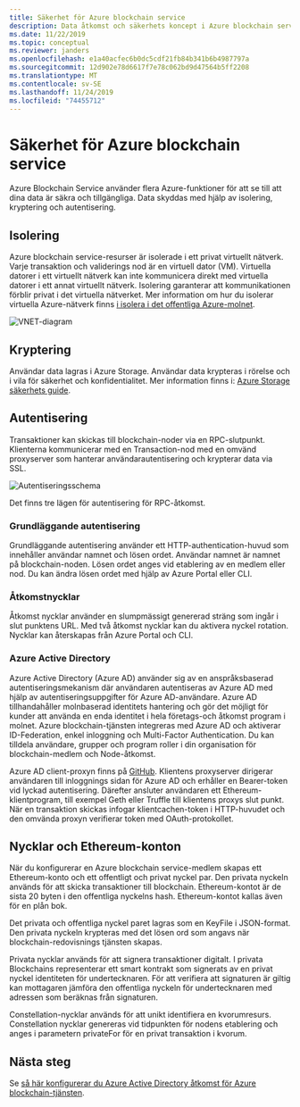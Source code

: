 ```yaml
---
title: Säkerhet för Azure blockchain service
description: Data åtkomst och säkerhets koncept i Azure blockchain service
ms.date: 11/22/2019
ms.topic: conceptual
ms.reviewer: janders
ms.openlocfilehash: e1a40acfec6b0dc5cdf21fb84b341b6b4987797a
ms.sourcegitcommit: 12d902e78d6617f7e78c062bd9d47564b5ff2208
ms.translationtype: MT
ms.contentlocale: sv-SE
ms.lasthandoff: 11/24/2019
ms.locfileid: "74455712"
---
```

# <a name="azure-blockchain-service-security"></a>Säkerhet för Azure blockchain service

Azure Blockchain Service använder flera Azure-funktioner för att se till att dina data är säkra och tillgängliga. Data skyddas med hjälp av isolering, kryptering och autentisering.

## <a name="isolation"></a>Isolering

Azure blockchain service-resurser är isolerade i ett privat virtuellt nätverk. Varje transaktion och validerings nod är en virtuell dator (VM). Virtuella datorer i ett virtuellt nätverk kan inte kommunicera direkt med virtuella datorer i ett annat virtuellt nätverk. Isolering garanterar att kommunikationen förblir privat i det virtuella nätverket. Mer information om hur du isolerar virtuella Azure-nätverk finns [i isolera i det offentliga Azure-molnet](../../security/fundamentals/isolation-choices.md#networking-isolation).

![VNET-diagram](./media/data-security/vnet.png)

## <a name="encryption"></a>Kryptering

Användar data lagras i Azure Storage. Användar data krypteras i rörelse och i vila för säkerhet och konfidentialitet. Mer information finns i: [Azure Storage säkerhets guide](../../storage/common/storage-security-guide.md).

## <a name="authentication"></a>Autentisering

Transaktioner kan skickas till blockchain-noder via en RPC-slutpunkt. Klienterna kommunicerar med en Transaction-nod med en omvänd proxyserver som hanterar användarautentisering och krypterar data via SSL.

![Autentiseringsschema](./media/data-security/authentication.png)

Det finns tre lägen för autentisering för RPC-åtkomst.

### <a name="basic-authentication"></a>Grundläggande autentisering

Grundläggande autentisering använder ett HTTP-authentication-huvud som innehåller användar namnet och lösen ordet. Användar namnet är namnet på blockchain-noden. Lösen ordet anges vid etablering av en medlem eller nod. Du kan ändra lösen ordet med hjälp av Azure Portal eller CLI.

### <a name="access-keys"></a>Åtkomstnycklar

Åtkomst nycklar använder en slumpmässigt genererad sträng som ingår i slut punktens URL. Med två åtkomst nycklar kan du aktivera nyckel rotation. Nycklar kan återskapas från Azure Portal och CLI.

### <a name="azure-active-directory"></a>Azure Active Directory

Azure Active Directory (Azure AD) använder sig av en anspråksbaserad autentiseringsmekanism där användaren autentiseras av Azure AD med hjälp av autentiseringsuppgifter för Azure AD-användare. Azure AD tillhandahåller molnbaserad identitets hantering och gör det möjligt för kunder att använda en enda identitet i hela företags-och åtkomst program i molnet. Azure blockchain-tjänsten integreras med Azure AD och aktiverar ID-Federation, enkel inloggning och Multi-Factor Authentication. Du kan tilldela användare, grupper och program roller i din organisation för blockchain-medlem och Node-åtkomst.

Azure AD client-proxyn finns på [GitHub](https://github.com/Microsoft/azure-blockchain-connector/releases). Klientens proxyserver dirigerar användaren till inloggnings sidan för Azure AD och erhåller en Bearer-token vid lyckad autentisering. Därefter ansluter användaren ett Ethereum-klientprogram, till exempel Geth eller Truffle till klientens proxys slut punkt. När en transaktion skickas infogar klientcachen-token i HTTP-huvudet och den omvända proxyn verifierar token med OAuth-protokollet.

## <a name="keys-and-ethereum-accounts"></a>Nycklar och Ethereum-konton

När du konfigurerar en Azure blockchain service-medlem skapas ett Ethereum-konto och ett offentligt och privat nyckel par. Den privata nyckeln används för att skicka transaktioner till blockchain. Ethereum-kontot är de sista 20 byten i den offentliga nyckelns hash. Ethereum-kontot kallas även för en plån bok.

Det privata och offentliga nyckel paret lagras som en KeyFile i JSON-format. Den privata nyckeln krypteras med det lösen ord som angavs när blockchain-redovisnings tjänsten skapas.

Privata nycklar används för att signera transaktioner digitalt. I privata Blockchains representerar ett smart kontrakt som signerats av en privat nyckel identiteten för undertecknaren. För att verifiera att signaturen är giltig kan mottagaren jämföra den offentliga nyckeln för undertecknaren med adressen som beräknas från signaturen.

Constellation-nycklar används för att unikt identifiera en kvorumresurs. Constellation nycklar genereras vid tidpunkten för nodens etablering och anges i parametern privateFor för en privat transaktion i kvorum.

## <a name="next-steps"></a>Nästa steg

Se [så här konfigurerar du Azure Active Directory åtkomst för Azure blockchain-tjänsten](configure-aad.md).
